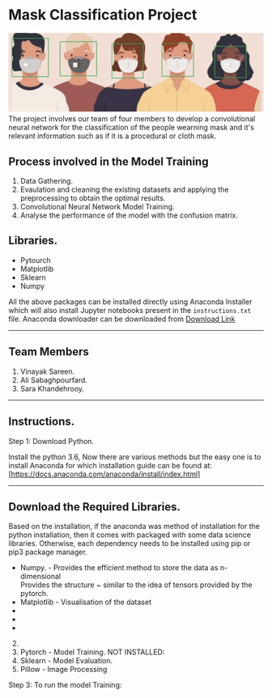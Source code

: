 # Mask Classification Project
<img src = "banner.png" />
The project involves our team of four members to develop a convolutional neural network for the classification of the people wearning mask and it's relevant information such as if it is a procedural or cloth mask. 


## Process involved in the Model Training
1. Data Gathering. 
2. Evaulation and cleaning the existing datasets and applying the preprocessing to obtain the optimal results.
3. Convolutional Neural Network Model Training.
4. Analyse the performance of the model with the confusion matrix. 

## Libraries. 
<ul>
    <li> Pytourch </li>
    <li> Matplotlib </li>
    <li> Sklearn </li>
    <li> Numpy</li>
</ul>

All the above packages can be installed directly using Anaconda Installer which will also install Jupyter notebooks present in the ```instructions.txt``` file. Anaconda downloader can be downloaded from [Download Link](https://www.anaconda.com/distribution/)

<hr/>

## Team Members
<ol>
    <li> Vinayak Sareen.</li>
    <li> Ali Sabaghpourfard.</li>
    <li> Sara Khandehrooy.</li>
</ol>

<hr />

## Instructions.


Step 1: Download Python.

Install the python 3.6, Now there are various methods but the easy one is to install 
Anaconda for which installation guide can be found at: [https://docs.anaconda.com/anaconda/install/index.html]

<hr/>

## Download the Required Libraries. 
Based on the installation, if the anaconda was method of installation for the python installation, then it comes with packaged with some data science libraries. Otherwise, each dependency needs to be installed using pip or pip3 package manager. 

<ul>
  <li> Numpy. - Provides the efficient method to store the data as n-dimensional <br/>
    Provides the structure ~ similar to the idea of tensors provided by the pytorch.
   </li>

  <li> Matplotlib - Visualisation of the dataset </li>
  <li> </li>
  <li> </li>
  <li> </li>
</ul>

   
 2. 
 3. Pytorch - Model Training.
    NOT INSTALLED:
 5. Sklearn - Model Evaluation.
 6. Pillow - Image Processing

 Step 3: To run the model Training: 
    